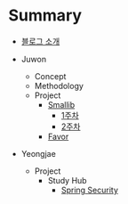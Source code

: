 # Summary
- [블로그 소개](README.md)

- Juwon
  - Concept
  - Methodology
  - Project
    - [Smallib](juwon/project/smallib/index.md)
        - [1주차](juwon/project/smallib/week1.md)
        - [2주차](juwon/project/smallib/week2.md)
    - [Favor](juwon/project/favor/index.md)
- Yeongjae
  - Project
    - Study Hub
        - [Spring Security](yeongjae/project/studyhub/security.md)